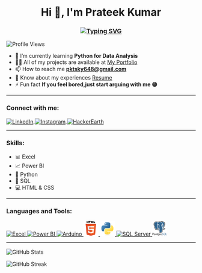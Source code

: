 <h1 align="center">Hi 👋, I'm Prateek Kumar</h1>

<h3 align="center">
  <a href="https://github.com/ad741773">
    <img src="https://readme-typing-svg.herokuapp.com?font=Fira+Code&weight=600&size=22&pause=1000&color=1E90FF&center=true&vCenter=true&width=500&lines=A+Passionate+Data+Analyst;Excel+%7C+Power+BI+%7C+SQL+%7C+Python;Transforming+Data+Into+Insights;Building+Interactive+Dashboards;Data+Cleaning+%26+Visualization" alt="Typing SVG" />
  </a>
</h3>

<p align="left">
  <img src="https://komarev.com/ghpvc/?username=ad741773&label=Profile%20views&color=0e75b6&style=flat" alt="Profile Views" />
</p>

- 🌱 I’m currently learning **Python for Data Analysis**  
- 👨‍💻 All of my projects are available at [My Portfolio](https://infistudy.github.io/Prateek-portfolio-/)  
- 📫 How to reach me **pktsky648@gmail.com**  
- 📄 Know about my experiences [Resume](https://infistudy.github.io/Prateek-portfolio-/)  
- ⚡ Fun fact **If you feel bored,just start arguing with me 😁**  

---

<h3 align="left">Connect with me:</h3>
<p align="left">
  <a href="https://www.linkedin.com/in/prateek-kumar-tripathi-16aa58344?utm_source=share&utm_campaign=share_via&utm_content=profile&utm_medium=android_app" target="_blank">
    <img align="center" src="https://raw.githubusercontent.com/rahuldkjain/github-profile-readme-generator/master/src/images/icons/Social/linked-in-alt.svg" alt="LinkedIn" height="30" width="40" />
  </a>
  <a href="https://www.instagram.com/its_pratik_tripathi?igsh=MTJnbjh0ODVmbDdhOQ==" target="_blank">
    <img align="center" src="https://raw.githubusercontent.com/rahuldkjain/github-profile-readme-generator/master/src/images/icons/Social/instagram.svg" alt="Instagram" height="30" width="40" />
  </a>
  <a href="https://www.hackerearth.com/prateek-kumar" target="_blank">
    <img align="center" src="https://raw.githubusercontent.com/rahuldkjain/github-profile-readme-generator/master/src/images/icons/Social/hackerearth.svg" alt="HackerEarth" height="30" width="40" />
  </a>
</p>

---

<h3 align="left">Skills:</h3>
<ul>
  <li>📊 Excel</li>
  <li>📈 Power BI</li>
  <li>🐍 Python</li>
  <li>🔢 SQL</li>
  <li>💻 HTML & CSS</li>
</ul>

---

<h3 align="left">Languages and Tools:</h3>
<p align="left">
  <a href="https://www.microsoft.com/en-us/microsoft-365/excel" target="_blank" rel="noreferrer">
    <img src="https://cdn.worldvectorlogo.com/logos/microsoft-excel-2013.svg" alt="Excel" width="40" height="40"/> 
  </a> 
  <a href="https://powerbi.microsoft.com/" target="_blank" rel="noreferrer">
    <img src="https://upload.wikimedia.org/wikipedia/commons/c/cf/New_Power_BI_Logo.svg" alt="Power BI" width="40" height="40"/>
  </a> 
  <a href="https://www.arduino.cc/" target="_blank" rel="noreferrer">
    <img src="https://cdn.worldvectorlogo.com/logos/arduino-1.svg" alt="Arduino" width="40" height="40"/> 
  </a> 
  <a href="https://www.w3.org/html/" target="_blank" rel="noreferrer">
    <img src="https://raw.githubusercontent.com/devicons/devicon/master/icons/html5/html5-original-wordmark.svg" alt="HTML5" width="40" height="40"/> 
  </a> 
  <a href="https://www.python.org" target="_blank" rel="noreferrer">
    <img src="https://raw.githubusercontent.com/devicons/devicon/master/icons/python/python-original.svg" alt="Python" width="40" height="40"/> 
  </a>
  <a href="https://www.microsoft.com/en-us/sql-server" target="_blank" rel="noreferrer">
    <img src="https://www.svgrepo.com/show/303229/microsoft-sql-server-logo.svg" alt="SQL Server" width="40" height="40"/> 
  </a> 
  <a href="https://www.postgresql.org" target="_blank" rel="noreferrer">
    <img src="https://raw.githubusercontent.com/devicons/devicon/master/icons/postgresql/postgresql-original-wordmark.svg" alt="PostgreSQL" width="40" height="40"/> 
  </a>
</p>

---

<p>
  <img align="center" src="https://github-readme-stats.vercel.app/api/top-langs?username=ad741773&show_icons=true&locale=en&layout=compact" alt="GitHub Stats" />
</p>

<p>
  <img align="center" src="https://github-readme-streak-stats.herokuapp.com/?user=ad741773&" alt="GitHub Streak" />
</p>
